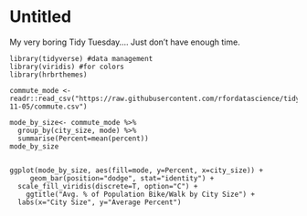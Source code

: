 Untitled
================

My very boring Tidy Tuesday…. Just don’t have enough time.

``` {r}
library(tidyverse) #data management
library(viridis) #for colors
library(hrbrthemes)

commute_mode <- readr::read_csv("https://raw.githubusercontent.com/rfordatascience/tidytuesday/master/data/2019/2019-11-05/commute.csv")

mode_by_size<- commute_mode %>%
  group_by(city_size, mode) %>%
  summarise(Percent=mean(percent))
mode_by_size
```

``` {r}

ggplot(mode_by_size, aes(fill=mode, y=Percent, x=city_size)) + 
     geom_bar(position="dodge", stat="identity") +
  scale_fill_viridis(discrete=T, option="C") +
    ggtitle("Avg. % of Population Bike/Walk by City Size") +
  labs(x="City Size", y="Average Percent")

```
